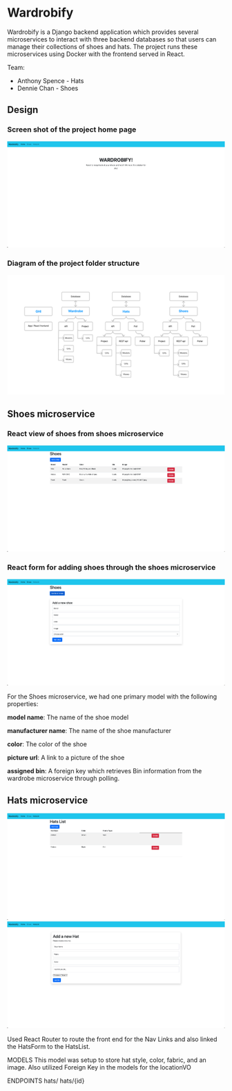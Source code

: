 # Wardrobify

Wardrobify is a Django backend application which provides several microservices to interact with three backend databases so that users can manage their collections of shoes and hats.  The project runs these microservices using Docker with the frontend served in React.

Team:

* Anthony Spence - Hats
* Dennie Chan - Shoes

## Design

### Screen shot of the project home page
![](images/Wardrobify.png)

### Diagram of the project folder structure
![](images/Microservice_diagram.png)

## Shoes microservice

### React view of shoes from shoes microservice
![](images/Shoe-list.png)

### React form for adding shoes through the shoes microservice
![](images/Shoe-form.png)

For the Shoes microservice, we had one primary model with the following properties:

**model name**: The name of the shoe model

**manufacturer name**: The name of the shoe manufacturer

**color**: The color of the shoe

**picture url**: A link to a picture of the shoe

**assigned bin**: A foreign key which retrieves Bin information from the wardrobe microservice through polling.

## Hats microservice

![](images/Hat-list.png)
![](images/Hat-form.png)

Used React Router to route the front end for the Nav Links and also linked the HatsForm to the HatsList.


MODELS
This model was setup to store hat style, color, fabric, and an image. Also utilized
Foreign Key in the models for the locationVO


ENDPOINTS
hats/
hats/{id}

